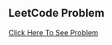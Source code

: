 ## LeetCode Problem

<a href="https://leetcode.com/problems/swap-nodes-in-pairs/description/?envType=problem-list-v2&envId=linked-list">Click
Here To See Problem</a>